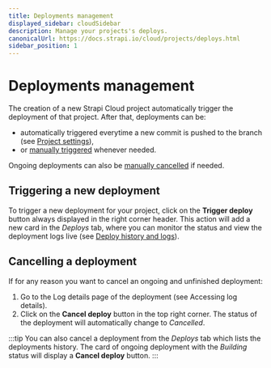 ```yaml
---
title: Deployments management
displayed_sidebar: cloudSidebar
description: Manage your projects's deploys.
canonicalUrl: https://docs.strapi.io/cloud/projects/deploys.html
sidebar_position: 1
---
```


# Deployments management

The creation of a new Strapi Cloud project automatically trigger the deployment of that project. After that, deployments can be:

- automatically triggered everytime a new commit is pushed to the branch (see [Project settings](/cloud/projects/settings/modifying-github-repository-branch)),
- or [manually triggered](#triggering-a-new-deployment) whenever needed.

Ongoing deployments can also be [manually cancelled](#cancelling-a-deployment) if needed.

<!-- Add screenshot here or one in each subsection -->

## Triggering a new deployment

To trigger a new deployment for your project, click on the **Trigger deploy** button always displayed in the right corner header. This action will add a new card in the *Deploys* tab, where you can monitor the status and view the deployment logs live (see [Deploy history and logs](/cloud/projects/deploys-history)).

## Cancelling a deployment

If for any reason you want to cancel an ongoing and unfinished deployment:

1. Go to the Log details page of the deployment (see Accessing log details).
2. Click on the **Cancel deploy** button in the top right corner. The status of the deployment will automatically change to *Cancelled*.

:::tip
You can also cancel a deployment from the *Deploys* tab which lists the deployments history. The card of ongoing deployment with the *Building* status will display a **Cancel deploy** button.
:::
